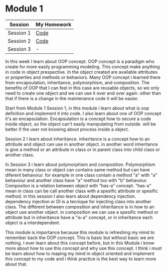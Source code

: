 # Module 1

| Session | My Homework |
| ------ | ------ |
| Session 1 | [Code](https://github.com/edinugroho/GenerasiGigih/tree/main/Module%201/Session%201) |
| Session 2 | [Code](https://github.com/edinugroho/GenerasiGigih/tree/main/Module%201/Session%202/homework) |
| Session 3 | - |

In this week I learn about OOP concept. OOP concept is a paradigm who create for more easily programming modeling. This concept make anything in code in object prespective. In the object created are available attributes or properties and methods or behaviors. Many OOP concept i learned there from encapsulation, inheritance, polymorphism, and composition. The benefits of OOP that I can feel in this case are reusable objects, so we only need to create one object and we can use it over and over again. other than that if there is a change in the maintenance code it will be easier.

Start from Module 1 Session 1, in this module i learn about what is oop definition and implement it into code. I also learn about one of OOP concept it's an encapsulation. Encapsulation is a concept how to secure a code inside object, so the object can't easily manipulating from outside. will be better if the user not knowing about process inside a object.

Session 2 I learn about inheritance. inheritance is a concept how to an attribute and object can use in another object. in another word inheritance is give a method or an attribute in class or in parent class into child class or another class.

In Session 3 i learn about polymorphism and composition. Polymorphism mean in many class or object can contains same method but can have diferent behavoiur. for example in one class contain a method "a" with "a" behavoiur and another class have "a" method too with "b" behavoiur. Compositon is a relation between object with "has-a" concept. "has-a" mean in class can be call another class with a spesific attribute or spesific method. in this session I also learn about dependency injection. dependency injection or DI is a tecnique for injecting class into another class. The different between composition and inheritance is in how to an object use another object. in composition we can use a spesific method or attribute but in inheritance have a "is-a" concept, or in inheritance each object is a interdependent.

This module is importance because this module is refreshing my mind to remember back the OOP concept. This is basic but without basic we are nothing. I ever learn about this concept before, but in this Module i know more about how to use this concept and why use this concept. I think i must be learn about how to maping my mind in object oriented and implement this concept to my code and i think practice is the best way to learn more about that.